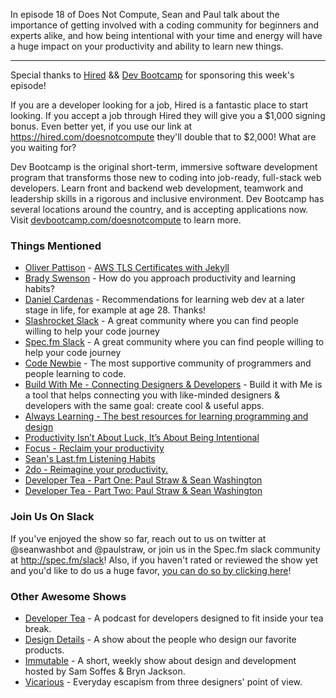 In episode 18 of Does Not Compute, Sean and Paul talk about the importance of getting involved with a coding community for beginners and experts alike, and how being intentional with your time and energy will have a huge impact on your productivity and ability to learn new things.

---

Special thanks to [Hired](http://hired.com/doesnotcompute) && [Dev Bootcamp](http://devbootcamp.com/doesnotcompute) for sponsoring this week's episode!    

If you are a developer looking for a job, Hired is a fantastic place to start looking. If you accept a job through Hired they will give you a $1,000 signing bonus. Even better yet, if you use our link at https://hired.com/doesnotcompute they'll double that to $2,000! What are you waiting for?    

Dev Bootcamp is the original short-term, immersive software development program that transforms those new to coding into job-ready, full-stack web developers. Learn front and backend web development, teamwork and leadership skills in a rigorous and inclusive environment. Dev Bootcamp has several locations around the country, and is accepting applications now. Visit [devbootcamp.com/doesnotcompute](http://devbootcamp.com/doesnotcompute) to learn more.


### Things Mentioned

* [Oliver Pattison](https://twitter.com/olivermakes) - [AWS TLS Certificates with Jekyll](https://olivermak.es/2016/01/aws-tls-certificate-with-jekyll)
* [Brady Swenson](https://twitter.com/bswen) - How do you approach productivity and learning habits?
* [Daniel Cardenas](https://twitter.com/dan_inmotion) - Recommendations for learning web dev at a later stage in life, for example at age 28. Thanks!
* [Slashrocket Slack](https://slashrocket.io) - A great community where you can find people willing to help your code journey
* [Spec.fm Slack](http://spec.fm/slack) - A great community where you can find people willing to help your code journey
* [Code Newbie](http://www.codenewbie.org/) - The most supportive community of programmers and people learning to code.
* [Build With Me - Connecting Designers & Developers](https://builditwith.me/) - Build it with Me is a tool that helps connecting you with like-minded designers & developers with the same goal: create cool & useful apps.
* [Always Learning - The best resources for learning programming and design](http://alwayslearning.io/)
* [Productivity Isn’t About Luck, It’s About Being Intentional](http://www.the1thing.com/blog/applying-the-one-thing/productivity-isnt-about-luck-its-about-being-intentional/)
* [Focus - Reclaim your productivity](https://heyfocus.com/)
* [Sean's Last.fm Listening Habits](http://www.last.fm/user/seanwwashington)
* [2do - Reimagine your productivity.](http://www.2doapp.com/)
* [Developer Tea - Part One: Paul Straw & Sean Washington](http://spec.fm/podcasts/developer-tea/18582)
* [Developer Tea - Part Two: Paul Straw & Sean Washington](http://spec.fm/podcasts/developer-tea/18927)

### Join Us On Slack

If you've enjoyed the show so far, reach out to us on twitter at @seanwashbot and @paulstraw, or join us in the Spec.fm slack community at http://spec.fm/slack! Also, if you haven't rated or reviewed the show yet and you'd like to do us a huge favor, [you can do so by clicking here](https://itunes.apple.com/us/podcast/does-not-compute/id1048731980?mt=2)!


### Other Awesome Shows

* [Developer Tea](http://spec.fm/podcasts/developer-tea) - A podcast for developers designed to fit inside your tea break.
* [Design Details](http://spec.fm/podcasts/design-details) - A show about the people who design our favorite products.
* [Immutable](http://spec.fm/podcasts/immutable) - A short, weekly show about design and development hosted by Sam Soffes & Bryn Jackson.
* [Vicarious](http://spec.fm/podcasts/vicarious) - Everyday escapism from three designers' point of view.
